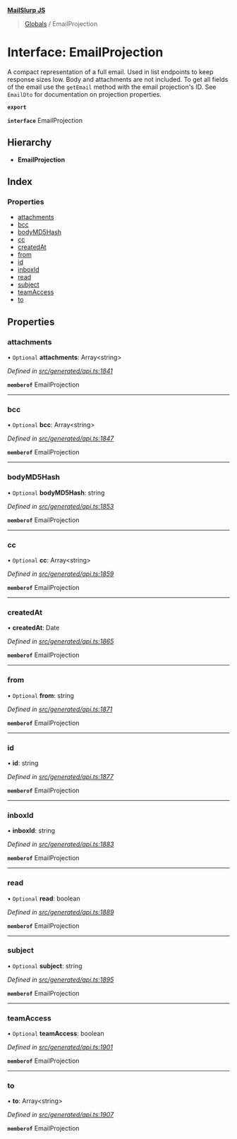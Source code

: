 **[MailSlurp JS](../README.md)**

> [Globals](../README.md) / EmailProjection

# Interface: EmailProjection

A compact representation of a full email. Used in list endpoints to keep response sizes low. Body and attachments are not included. To get all fields of the email use the `getEmail` method with the email projection's ID. See `EmailDto` for documentation on projection properties.

**`export`** 

**`interface`** EmailProjection

## Hierarchy

* **EmailProjection**

## Index

### Properties

* [attachments](emailprojection.md#attachments)
* [bcc](emailprojection.md#bcc)
* [bodyMD5Hash](emailprojection.md#bodymd5hash)
* [cc](emailprojection.md#cc)
* [createdAt](emailprojection.md#createdat)
* [from](emailprojection.md#from)
* [id](emailprojection.md#id)
* [inboxId](emailprojection.md#inboxid)
* [read](emailprojection.md#read)
* [subject](emailprojection.md#subject)
* [teamAccess](emailprojection.md#teamaccess)
* [to](emailprojection.md#to)

## Properties

### attachments

• `Optional` **attachments**: Array\<string>

*Defined in [src/generated/api.ts:1841](https://github.com/mailslurp/mailslurp-client/blob/05090ce/src/generated/api.ts#L1841)*

**`memberof`** EmailProjection

___

### bcc

• `Optional` **bcc**: Array\<string>

*Defined in [src/generated/api.ts:1847](https://github.com/mailslurp/mailslurp-client/blob/05090ce/src/generated/api.ts#L1847)*

**`memberof`** EmailProjection

___

### bodyMD5Hash

• `Optional` **bodyMD5Hash**: string

*Defined in [src/generated/api.ts:1853](https://github.com/mailslurp/mailslurp-client/blob/05090ce/src/generated/api.ts#L1853)*

**`memberof`** EmailProjection

___

### cc

• `Optional` **cc**: Array\<string>

*Defined in [src/generated/api.ts:1859](https://github.com/mailslurp/mailslurp-client/blob/05090ce/src/generated/api.ts#L1859)*

**`memberof`** EmailProjection

___

### createdAt

•  **createdAt**: Date

*Defined in [src/generated/api.ts:1865](https://github.com/mailslurp/mailslurp-client/blob/05090ce/src/generated/api.ts#L1865)*

**`memberof`** EmailProjection

___

### from

• `Optional` **from**: string

*Defined in [src/generated/api.ts:1871](https://github.com/mailslurp/mailslurp-client/blob/05090ce/src/generated/api.ts#L1871)*

**`memberof`** EmailProjection

___

### id

•  **id**: string

*Defined in [src/generated/api.ts:1877](https://github.com/mailslurp/mailslurp-client/blob/05090ce/src/generated/api.ts#L1877)*

**`memberof`** EmailProjection

___

### inboxId

•  **inboxId**: string

*Defined in [src/generated/api.ts:1883](https://github.com/mailslurp/mailslurp-client/blob/05090ce/src/generated/api.ts#L1883)*

**`memberof`** EmailProjection

___

### read

• `Optional` **read**: boolean

*Defined in [src/generated/api.ts:1889](https://github.com/mailslurp/mailslurp-client/blob/05090ce/src/generated/api.ts#L1889)*

**`memberof`** EmailProjection

___

### subject

• `Optional` **subject**: string

*Defined in [src/generated/api.ts:1895](https://github.com/mailslurp/mailslurp-client/blob/05090ce/src/generated/api.ts#L1895)*

**`memberof`** EmailProjection

___

### teamAccess

• `Optional` **teamAccess**: boolean

*Defined in [src/generated/api.ts:1901](https://github.com/mailslurp/mailslurp-client/blob/05090ce/src/generated/api.ts#L1901)*

**`memberof`** EmailProjection

___

### to

•  **to**: Array\<string>

*Defined in [src/generated/api.ts:1907](https://github.com/mailslurp/mailslurp-client/blob/05090ce/src/generated/api.ts#L1907)*

**`memberof`** EmailProjection
